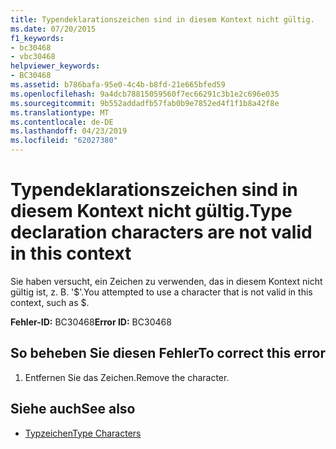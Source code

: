 ```yaml
---
title: Typendeklarationszeichen sind in diesem Kontext nicht gültig.
ms.date: 07/20/2015
f1_keywords:
- bc30468
- vbc30468
helpviewer_keywords:
- BC30468
ms.assetid: b786bafa-95e0-4c4b-b8fd-21e665bfed59
ms.openlocfilehash: 9a4dcb78815059560f7ec66291c3b1e2c696e035
ms.sourcegitcommit: 9b552addadfb57fab0b9e7852ed4f1f1b8a42f8e
ms.translationtype: MT
ms.contentlocale: de-DE
ms.lasthandoff: 04/23/2019
ms.locfileid: "62027380"
---
```

# <a name="type-declaration-characters-are-not-valid-in-this-context"></a><span data-ttu-id="620c7-102">Typendeklarationszeichen sind in diesem Kontext nicht gültig.</span><span class="sxs-lookup"><span data-stu-id="620c7-102">Type declaration characters are not valid in this context</span></span>
<span data-ttu-id="620c7-103">Sie haben versucht, ein Zeichen zu verwenden, das in diesem Kontext nicht gültig ist, z. B. '$'.</span><span class="sxs-lookup"><span data-stu-id="620c7-103">You attempted to use a character that is not valid in this context, such as $.</span></span>  
  
 <span data-ttu-id="620c7-104">**Fehler-ID:** BC30468</span><span class="sxs-lookup"><span data-stu-id="620c7-104">**Error ID:** BC30468</span></span>  
  
## <a name="to-correct-this-error"></a><span data-ttu-id="620c7-105">So beheben Sie diesen Fehler</span><span class="sxs-lookup"><span data-stu-id="620c7-105">To correct this error</span></span>  
  
1. <span data-ttu-id="620c7-106">Entfernen Sie das Zeichen.</span><span class="sxs-lookup"><span data-stu-id="620c7-106">Remove the character.</span></span>  
  
## <a name="see-also"></a><span data-ttu-id="620c7-107">Siehe auch</span><span class="sxs-lookup"><span data-stu-id="620c7-107">See also</span></span>

- [<span data-ttu-id="620c7-108">Typzeichen</span><span class="sxs-lookup"><span data-stu-id="620c7-108">Type Characters</span></span>](../../visual-basic/programming-guide/language-features/data-types/type-characters.md)
